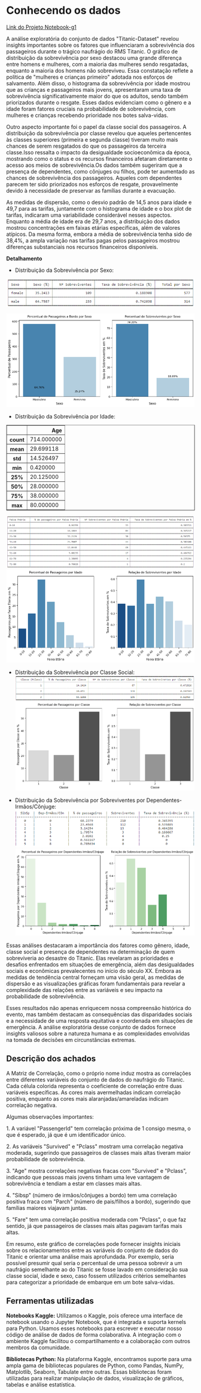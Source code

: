 # Conhecendo os dados
[Link do Projeto Notebook-g1](/src/notebook-g1-titanicsp.md)

A análise exploratória do conjunto de dados "Titanic-Dataset" revelou insights importantes sobre os fatores que influenciaram a sobrevivência dos passageiros durante o trágico naufrágio do RMS Titanic. O gráfico de distribuição da sobrevivência por sexo destacou
uma grande diferença  entre homens e mulheres, com a maioria das mulheres sendo resgatadas, enquanto a maioria dos homens não sobreviveu. Essa constatação reflete a política de "mulheres e crianças primeiro" adotada nos esforços de salvamento. Além disso, o histograma
da sobrevivência por idade mostrou que as crianças e passageiros mais jovens, apresentaram uma taxa de sobrevivência significativamente maior do que os adultos, sendo também priorizados durante o resgate. Esses dados evidenciam como o gênero e a idade foram fatores 
cruciais na probabilidade de sobrevivência, com mulheres e crianças recebendo prioridade nos botes salva-vidas.

Outro aspecto importante foi o papel da classe social dos passageiros. A distribuição da sobrevivência por classe revelou que aqueles pertencentes às classes superiores (primeira e segunda classe) tiveram muito mais chances de serem resgatados do que os passageiros da 
terceira classe.Isso ressalta o impacto da desigualdade socioeconômica da época, mostrando como o status e os recursos financeiros afetaram diretamente o acesso aos meios de sobrevivência.Os dados também sugeriram que a presença de dependentes, como cônjuges ou filhos, 
pode ter aumentado as chances de sobrevivência dos passageiros. Aqueles com dependentes parecem ter sido priorizados nos esforços de resgate, provavelmente devido à necessidade de preservar as famílias durante a evacuação.

As medidas de dispersão, como o desvio padrão de 14,5 anos para idade e 49,7 para as tarifas, juntamente com o histograma de idade e o box plot de tarifas, indicaram uma variabilidade considerável nesses aspectos. Enquanto a média de idade era de 29,7 anos, a distribuição 
dos dados mostrou concentrações em faixas etárias específicas, além de valores atípicos. Da mesma forma, embora a média de sobrevivência tenha sido de 38,4%, a ampla variação nas tarifas pagas pelos passageiros mostrou diferenças substanciais nos recursos financeiros disponíveis.

**Detalhamento** 

* Distribuição da Sobrevivência por Sexo:
  
![](/docs/img/tabelaSexo.png)

![](/docs/img/output_13_0.png)

* Distribuição da Sobrevivência por Idade:

<div>
<table border="1" class="dataframe">
  <thead>
    <tr style="text-align: right;">
      <th></th>
      <th>Age</th>
    </tr>
  </thead>
  <tbody>
    <tr>
      <th>count</th>
      <td>714.000000</td>
    </tr>
    <tr>
      <th>mean</th>
      <td>29.699118</td>
    </tr>
    <tr>
      <th>std</th>
      <td>14.526497</td>
    </tr>
    <tr>
      <th>min</th>
      <td>0.420000</td>
    </tr>
    <tr>
      <th>25%</th>
      <td>20.125000</td>
    </tr>
    <tr>
      <th>50%</th>
      <td>28.000000</td>
    </tr>
    <tr>
      <th>75%</th>
      <td>38.000000</td>
    </tr>
    <tr>
      <th>max</th>
      <td>80.000000</td>
    </tr>
  </tbody>
</table>
</div>

![](/docs/img/tabelaIdade.png)
![](/docs/img/output_16_0.png)

* Distribuição da Sobrevivência por Classe Social:
![](/docs/img/tabelaClasse.png)
![](/docs/img/output_19_0.png)

* Distribuição da Sobrevivência por Sobreviventes por Dependentes-Irmãos/Cônjuge:
![](/docs/img/tabelaDepIrmaosC.png)
![](/docs/img/output_21_0.png)

Essas análises destacaram a importância dos fatores como gênero, idade, classe social e presença de dependentes na determinação de quem sobreviveria ao desastre do Titanic. Elas revelaram as prioridades e desafios enfrentados em situações de emergência, além das desigualdades 
sociais e econômicas prevalecentes no início do século XX. Embora as medidas de tendência central forneçam uma visão geral, as medidas de dispersão e as visualizações gráficas foram  fundamentais para revelar a complexidade das relações entre as variáveis e seu impacto 
na probabilidade de sobrevivência.

Esses resultados não apenas enriquecem nossa compreensão histórica do evento, mas também destacam as consequências das disparidades sociais e a necessidade de uma resposta equitativa e coordenada em situações de emergência. A análise exploratória desse conjunto de dados
fornece insights valiosos sobre a natureza humana e as complexidades envolvidas na tomada de decisões em circunstâncias extremas.

## Descrição dos achados

A Matriz de Correlação, como o próprio nome induz mostra as correlações entre diferentes variáveis do conjunto de dados do naufrágio do Titanic. Cada célula colorida representa o coeficiente de correlação entre duas variáveis específicas. As cores mais avermelhadas indicam correlação positiva, enquanto as cores mais alaranjadas/amareladas indicam correlação negativa.
 
Algumas observações importantes:
 
1.⁠ ⁠A variável "PassengerId" tem correlação próxima de 1 consigo mesma, o que é esperado, já que é um identificador único.
 
2.⁠ ⁠As variáveis "Survived" e "Pclass" mostram uma correlação negativa moderada, sugerindo que passageiros de classes mais altas tiveram maior probabilidade de sobrevivência.
 
3.⁠ ⁠"Age" mostra correlações negativas fracas com "Survived" e "Pclass", indicando que pessoas mais jovens tinham uma leve vantagem de sobrevivência e tendiam a estar em classes mais altas.
 
4.⁠ ⁠"Sibsp" (número de irmãos/cônjuges a bordo) tem uma correlação positiva fraca com "Parch" (número de pais/filhos a bordo), sugerindo que famílias maiores viajavam juntas.
 
5.⁠ ⁠"Fare" tem uma correlação positiva moderada com "Pclass", o que faz sentido, já que passageiros de classes mais altas pagavam tarifas mais altas.
 
Em resumo, este gráfico de correlações pode fornecer insights iniciais sobre os relacionamentos entre as variáveis do conjunto de dados do Titanic e orientar uma análise mais aprofundada. Por exemplo, seria possível presumir qual seria o percentual de uma pessoa sobrevir a um naufrágio semelhante ao do Titanic se fosse lavado em consideração sua classe social, idade e sexo, caso fossem utilizados critérios semelhantes para categorizar a prioridade de embarque em um bote salva-vidas. 

## Ferramentas utilizadas

**Notebooks Kaggle:** Utilizamos o Kaggle, pois oferece uma interface de notebook usando o Jupyter Notebook, que é integrada e suporta kernels para Python. Usamos esses notebooks para escrever e executar nosso código de análise de dados de forma colaborativa. A integração com o ambiente Kaggle facilitou o compartilhamento e a colaboração com outros membros da comunidade.

**Bibliotecas Python:** Na plataforma Kaggle, encontramos suporte para uma ampla gama de bibliotecas populares de Python, como Pandas, NumPy, Matplotlib, Seaborn, Tabulate entre outras. Essas bibliotecas foram utilizadas para realizar manipulação de dados, visualização de gráficos, tabelas e análise estatística.


